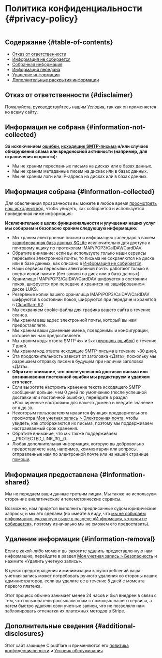 # Политика конфиденциальности {#privacy-policy}

<img loading="lazy" src="/img/articles/privacy.webp" alt="" class="rounded-lg" />

## Содержание {#table-of-contents}

* [Отказ от ответственности](#disclaimer)
* [Информация не собирается](#information-not-collected)
* [Собранная информация](#information-collected)
* [Информация передана](#information-shared)
* [Удаление информации](#information-removal)
* [Дополнительные раскрытия информации](#additional-disclosures)

## Отказ от ответственности {#disclaimer}

Пожалуйста, руководствуйтесь нашим [Условия](/terms), так как он применяется ко всему сайту.

## Информация не собрана {#information-not-collected}

**За исключением [ошибки](/faq#do-you-store-error-logs), [исходящие SMTP-письма](/faq#do-you-support-sending-email-with-smtp) и/или случаев обнаружения спама или вредоносной активности (например, для ограничения скорости):**

* Мы не храним пересланные письма на дисках или в базах данных.
* Мы не храним метаданные писем на дисках или в базах данных.
* Мы не храним логи или IP-адреса на дисках или в базах данных.

## Информация собрана {#information-collected}

Для обеспечения прозрачности вы можете в любое время <a href="https://github.com/forwardemail" target="_blank" rel="noopener noreferrer">просмотреть наш исходный код</a>, чтобы увидеть, как собирается и используется приведенная ниже информация:

**Исключительно в целях функциональности и улучшения наших услуг мы собираем и безопасно храним следующую информацию:**

* Мы храним электронные письма и информацию календаря в вашем [зашифрованная база данных SQLite](/blog/docs/best-quantum-safe-encrypted-email-service) исключительно для доступа к почтовому ящику по протоколам IMAP/POP3/CalDAV/CardDAV.
* Обратите внимание: если вы используете только наши сервисы пересылки электронной почты, то письма не сохраняются на диске или в базе данных, как описано в [Информация не собирается](#information-not-collected).
* Наши сервисы пересылки электронной почты работают только в оперативной памяти (без записи на диск или в базы данных).
* Хранилище IMAP/POP3/CalDAV/CardDAV шифруется в состоянии покоя, шифруется при передаче и хранится на зашифрованном диске LUKS.
* Резервные копии вашего хранилища IMAP/POP3/CalDAV/CardDAV шифруются в состоянии покоя, шифруются при передаче и хранятся в [Cloudflare R2](https://www.cloudflare.com/developer-platform/r2/).
* Мы сохраняем cookie-файлы для трафика вашего сайта в течение сеанса.
* Мы храним ваш адрес электронной почты, который вы нам предоставляете.
* Мы храним ваши доменные имена, псевдонимы и конфигурации, которые вы нам предоставляете.
* Мы храним коды ответа SMTP `4xx` и `5xx` ([журналы ошибок](/faq#do-you-store-error-logs)) в течение 7 дней.
* Мы храним код ответа [исходящие SMTP-письма](/faq#do-you-support-sending-email-with-smtp) в течение \~30 дней.
* Эта продолжительность зависит от заголовка «Дата», поскольку мы разрешаем отправку писем в будущем при наличии заголовка «Дата».
* **Обратите внимание, что после успешной доставки письма или возникновения постоянной ошибки мы редактируем и удаляем его текст.**
* Если вы хотите настроить хранение текста исходящего SMTP-сообщения дольше, чем 0 дней по умолчанию (после успешной доставки или постоянной ошибки), перейдите в раздел «Расширенные настройки» для вашего домена и введите значение от `0` до `30`.
* Некоторым пользователям нравится функция предварительного просмотра [Моя учетная запись > Электронная почта](/my-account/emails), чтобы увидеть, как отображаются их письма, поэтому мы поддерживаем настраиваемый срок хранения.
* Обратите внимание, что мы также поддерживаем __PROTECTED_LINK_30__0.
* Любая дополнительная информация, которую вы добровольно предоставляете нам, например, комментарии или вопросы, отправленные нам по электронной почте или на нашей странице <a href="/help">помощи</a>.

## Информация предоставлена {#information-shared}

Мы не передаем ваши данные третьим лицам. Мы также не используем сторонние аналитические и телеметрические сервисы.

Возможно, нам придется выполнить предписанные судом юридические запросы, и мы это сделаем (но имейте в виду, что [мы не собираем информацию, указанную выше в разделе «Информация, которая не собирается»](#information-not-collected), поэтому изначально мы не сможем его предоставить).

## Удаление информации {#information-removal}

Если в какой-либо момент вы захотите удалить предоставленную нам информацию, перейдите в раздел <a href="/my-account/security">Моя учетная запись > Безопасность</a> и нажмите «Удалить учетную запись».

В целях предотвращения и минимизации злоупотреблений ваша учетная запись может потребовать ручного удаления со стороны наших администраторов, если вы удалите ее в течение 5 дней с момента первого платежа.

Этот процесс обычно занимает менее 24 часов и был внедрен в связи с тем, что пользователи рассылали спам с помощью нашего сервиса, а затем быстро удаляли свои учетные записи, что не позволяло нам заблокировать отпечатки их платежных методов в Stripe.

## Дополнительные сведения {#additional-disclosures}

Этот сайт защищен Cloudflare и применяются его [политика конфиденциальности](https://www.cloudflare.com/privacypolicy/) и [Условия обслуживания](https://www.cloudflare.com/website-terms/).